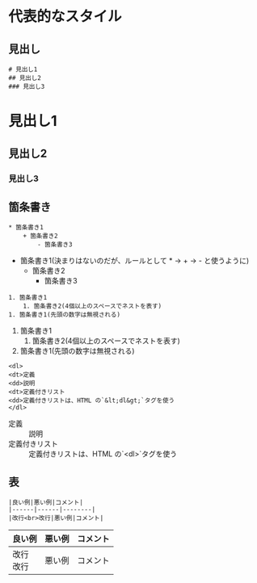 
# 代表的なスタイル

## 見出し

```
# 見出し1
## 見出し2
### 見出し3
```

# 見出し1
## 見出し2
### 見出し3


## 箇条書き

```
* 箇条書き1
    + 箇条書き2
        - 箇条書き3
```

* 箇条書き1(決まりはないのだが、ルールとして * → + → - と使うように)
    + 箇条書き2
        - 箇条書き3


```
1. 箇条書き1
    1. 箇条書き2(4個以上のスペースでネストを表す)
1. 箇条書き1(先頭の数字は無視される)
```

1. 箇条書き1
    1. 箇条書き2(4個以上のスペースでネストを表す)
1. 箇条書き1(先頭の数字は無視される)

```
<dl>
<dt>定義
<dd>説明
<dt>定義付きリスト
<dd>定義付きリストは、HTML の`&lt;dl&gt;`タグを使う
</dl>
```


<dl>
<dt>定義
<dd>説明
<dt>定義付きリスト
<dd>定義付きリストは、HTML の`&lt;dl&gt;`タグを使う
</dl>


## 表

```
|良い例|悪い例|コメント|
|------|------|--------|
|改行<br>改行|悪い例|コメント|
```


|良い例|悪い例|コメント|
|------|------|--------|
|改行<br>改行|悪い例|コメント|



